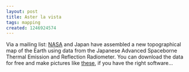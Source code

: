 ```yaml
---
layout: post
title: Aster la vista
tags: mapping
created: 1246924574
---
```

Via a mailing list:  [NASA](http://www.nasa.gov/topics/earth/features/aster-20090629.html) and Japan have assembled a new topographical map of the Earth using data from the Japanese Advanced Spaceborne Thermal Emission and Reflection Radiometer.  You can download the data for free and make pictures like [these](http://www.nasa.gov/topics/earth/features/20090629.html), if you have the right software...
